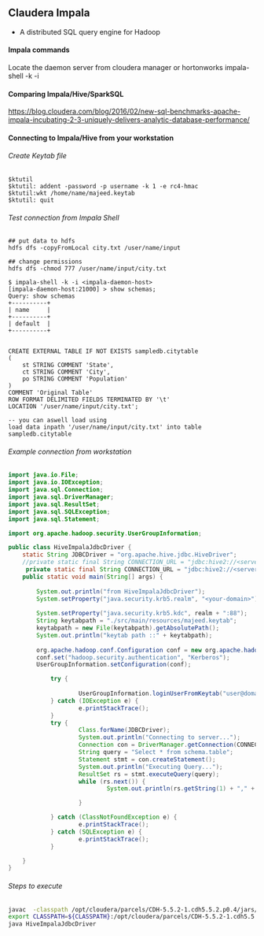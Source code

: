 ## Claudera Impala
- A distributed SQL query engine for Hadoop

#### Impala commands 
Locate the daemon server from cloudera manager or hortonworks 
impala-shell -k -i <impala-daemon-server-name>


#### Comparing Impala/Hive/SparkSQL
https://blog.cloudera.com/blog/2016/02/new-sql-benchmarks-apache-impala-incubating-2-3-uniquely-delivers-analytic-database-performance/

#### Connecting to Impala/Hive from your workstation
###### Create Keytab file
```shell
$ktutil
$ktutil: addent -password -p username -k 1 -e rc4-hmac
$ktutil:wkt /home/name/majeed.keytab
$ktutil: quit

```
###### Test connection from Impala Shell
```shell
## put data to hdfs
hdfs dfs -copyFromLocal city.txt /user/name/input

## change permissions
hdfs dfs -chmod 777 /user/name/input/city.txt

$ impala-shell -k -i <impala-daemon-host>
[impala-daemon-host:21000] > show schemas;
Query: show schemas
+----------+
| name     |
+----------+
| default  |
+----------+


CREATE EXTERNAL TABLE IF NOT EXISTS sampledb.citytable
(
    st STRING COMMENT 'State', 
    ct STRING COMMENT 'City', 
    po STRING COMMENT 'Population'
) 
COMMENT 'Original Table' 
ROW FORMAT DELIMITED FIELDS TERMINATED BY '\t' 
LOCATION '/user/name/input/city.txt';

-- you can aswell load using
load data inpath '/user/name/input/city.txt' into table sampledb.citytable

```

###### Example connection from workstation
```java
import java.io.File;
import java.io.IOException;
import java.sql.Connection;
import java.sql.DriverManager;
import java.sql.ResultSet;
import java.sql.SQLException;
import java.sql.Statement;

import org.apache.hadoop.security.UserGroupInformation;

public class HiveImpalaJdbcDriver {
	static String JDBCDriver = "org.apache.hive.jdbc.HiveDriver";
    //private static final String CONNECTION_URL = "jdbc:hive2://<server>:10000/default;principal=hive/<server>@domain";
	 private static final String CONNECTION_URL = "jdbc:hive2://<server>:21050/default;principal=impala/<server>@domain";    
    public static void main(String[] args) {
       
        System.out.println("from HiveImpalaJdbcDriver");
    	System.setProperty("java.security.krb5.realm", "<your-domain>");
    		   
        System.setProperty("java.security.krb5.kdc", realm + ":88");   //KDC-Port 88        
        String keytabpath = "./src/main/resources/majeed.keytab";
        keytabpath = new File(keytabpath).getAbsolutePath();
    	System.out.println("keytab path ::" + keytabpath);
    		
        org.apache.hadoop.conf.Configuration conf = new org.apache.hadoop.conf.Configuration();
        conf.set("hadoop.security.authentication", "Kerberos");
        UserGroupInformation.setConfiguration(conf);

            try {
            	
                    UserGroupInformation.loginUserFromKeytab("user@domain", keytabpath);
            } catch (IOException e) {
                    e.printStackTrace();
            }
            try {
                    Class.forName(JDBCDriver);
                    System.out.println("Connecting to server...");
                    Connection con = DriverManager.getConnection(CONNECTION_URL);
                    String query = "Select * from schema.table";
                    Statement stmt = con.createStatement();
                    System.out.println("Executing Query...");
                    ResultSet rs = stmt.executeQuery(query);
                    while (rs.next()) {
                            System.out.println(rs.getString(1) + "," + rs.getString(2));

                    }

            } catch (ClassNotFoundException e) {
                    e.printStackTrace();
            } catch (SQLException e) {
                    e.printStackTrace();
            }

    }
}


```

###### Steps to execute
```sh
javac  -classpath /opt/cloudera/parcels/CDH-5.5.2-1.cdh5.5.2.p0.4/jars/hadoop-common-2.6.0-cdh5.5.2.jar HiveImpalaJdbcDriver.java
export CLASSPATH=${CLASSPATH}:/opt/cloudera/parcels/CDH-5.5.2-1.cdh5.5.2.p0.4/lib/hive/lib/*:/opt/cloudera/parcels/CDH-5.5.2-1.cdh5.5.2.p0.4/jars/*
java HiveImpalaJdbcDriver 
```
